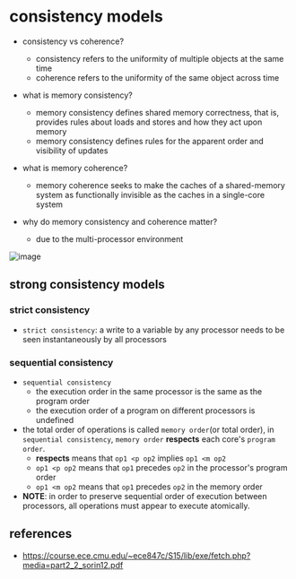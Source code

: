 # consistency models
* consistency vs coherence?
    * consistency refers to the uniformity of multiple objects at the same time
    * coherence refers to the uniformity of the same object across time
* what is memory consistency?
    * memory consistency defines shared memory correctness, that is, provides rules about loads and stores and how they act upon memory
    * memory consistency defines rules for the apparent order and visibility of updates
* what is memory coherence?
    * memory coherence seeks to make the caches of a shared-memory system as functionally invisible as the caches in a single-core system

* why do memory consistency and coherence matter?
    * due to the multi-processor environment

![image](https://github.com/lolyu/aoi/assets/35479537/00b98803-e398-49be-85fc-855a53f43015)


## strong consistency models
### strict consistency
* `strict consistency`: a write to a variable by any processor needs to be seen instantaneously by all processors

### sequential consistency
* `sequential consistency`
    * the execution order in the same processor is the same as the program order
    * the execution order of a program on different processors is undefined
* the total order of operations is called `memory order`(or total order), in `sequential consistency`, `memory order` **respects** each core's `program order`.
    * **respects** means that `op1 <p op2` implies `op1 <m op2`
    * `op1 <p op2` means that `op1` precedes `op2` in the processor's program order
    * `op1 <m op2` means that `op1` precedes `op2` in the memory order
* **NOTE**: in order to preserve sequential order of execution between processors, all operations must appear to execute atomically.

## references
* https://course.ece.cmu.edu/~ece847c/S15/lib/exe/fetch.php?media=part2_2_sorin12.pdf
